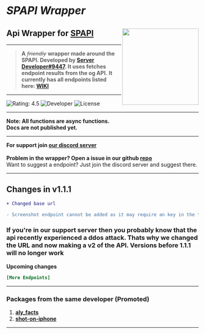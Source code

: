 # ***SPAPI Wrapper***
## Api Wrapper for **[SPAPI]**<img src="https://cdn.glitch.me/2a4d780f-b9e8-4739-9886-831c1d5fcdb0%2FPicture1.png?v=1633772049771" height="200" width="200" align="right" />

---

> **A** *~~friendly~~* **wrapper made around the SPAPI. Developed by [Server Developer#9447]. It uses fetches endpoint results from the og API.**
**It currently has all endpoints listed here: [WIKI]**

---



![Rating: 4.5]
![Developer]
![License]


---

**Note: All functions are async functions.**<br>
**Docs are not published yet.**

---

**For support join [our discord server]**<br>
<br>
**Problem in the wrapper?
Open a issue in our github [repo]**
<br>
Want to suggest a endpoint? Just join the discord server and suggest there.

---

## Changes in v1.1.1
```diff
+ Changed base url

- Screenshot endpoint cannot be added as it may require an key in the future. Join support server to stay updated.
```
### If you're in our support server then you probably know that the api recently experienced a ddos attack. Thats why we changed the URL and now making a v2 of the API. Versions before 1.1.1 will no longer work
**Upcoming changes**
```ini
[More Endpoints]
```
---
### Packages from the same developer (Promoted)
1. **[aly_facts]**
2. **[shot-on-iphone]**
---

[SPAPI]: https://api.spapi.ga
[License]: https://img.shields.io/badge/License-MIT-blue
[Developer]: https://img.shields.io/badge/Developer-Server%20Developer%239447-yellow
[Rating: 4.5]: https://img.shields.io/badge/Rating-4.5-brightgreen
[WIKI]: https://wiki.spapiwiki.ga
[our discord server]: https://discord.gg/VqA92g8
[repo]: https://github.com/ServerDeveloper9447/spapi-wrapper
[Server Developer#9447]: https://duck.is-a.dev
[aly_facts]: https://www.npmjs.com/package/aly_facts
[shot-on-iphone]: https://www.npmjs.com/package/shot-on-iphone